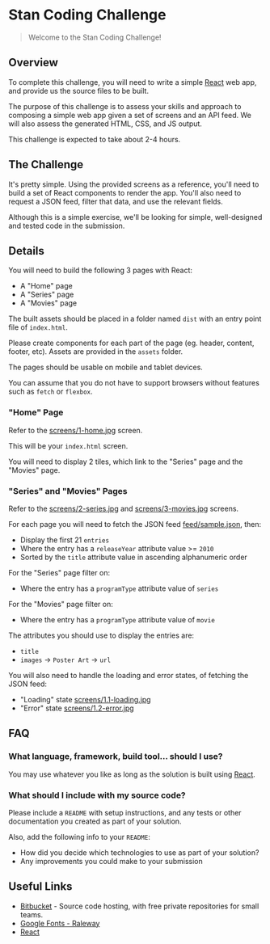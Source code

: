 # Stan Coding Challenge

> Welcome to the Stan Coding Challenge!


## Overview

To complete this challenge, you will need to write a simple [React](https://facebook.github.io/react/) web app, and provide us the source files to be built.

The purpose of this challenge is to assess your skills and approach to composing a simple web app given a set of screens and an API feed.  We will also assess the generated HTML, CSS, and JS output.

This challenge is expected to take about 2-4 hours.


## The Challenge

It's pretty simple. Using the provided screens as a reference, you'll need to build a set of React components to render the app.  You'll also need to request a JSON feed, filter that data, and use the relevant fields.

Although this is a simple exercise, we'll be looking for simple, well-designed and tested code in the submission.


## Details

You will need to build the following 3 pages with React:

* A "Home" page
* A "Series" page
* A "Movies" page

The built assets should be placed in a folder named `dist` with an entry point file of `index.html`.

Please create components for each part of the page (eg. header, content, footer, etc).
Assets are provided in the `assets` folder.

The pages should be usable on mobile and tablet devices.

You can assume that you do not have to support browsers without features such as `fetch` or `flexbox`.


### "Home" Page

Refer to the [screens/1-home.jpg](./screens/1-home.jpg) screen.

This will be your `index.html` screen.

You will need to display 2 tiles, which link to the "Series" page and the "Movies" page.


### "Series" and "Movies" Pages

Refer to the [screens/2-series.jpg](./screens/2-series.jpg) and [screens/3-movies.jpg](./screens/3-movies.jpg) screens.

For each page you will need to fetch the JSON feed [feed/sample.json](./feed/sample.json), then:

* Display the first 21 `entries`
* Where the entry has a `releaseYear` attribute value >= `2010`
* Sorted by the `title` attribute value in ascending alphanumeric order

For the "Series" page filter on:
* Where the entry has a `programType` attribute value of `series`

For the "Movies" page filter on:
* Where the entry has a `programType` attribute value of `movie`

The attributes you should use to display the entries are:

* `title`
* `images` → `Poster Art` → `url`

You will also need to handle the loading and error states, of fetching the JSON feed:

* "Loading" state [screens/1.1-loading.jpg](./screens/1.1-loading.jpg)
* "Error" state [screens/1.2-error.jpg](./screens/1.2-error.jpg)


## FAQ

### What language, framework, build tool... should I use?

You may use whatever you like as long as the solution is built using [React](https://facebook.github.io/react/).

### What should I include with my source code?

Please include a `README` with setup instructions, and any tests or other documentation you created as part of your solution.

Also, add the following info to your `README`:

- How did you decide which technologies to use as part of your solution?
- Any improvements you could make to your submission

## Useful Links

* [Bitbucket](https://bitbucket.org/) - Source code hosting, with free private repositories for small teams.
* [Google Fonts - Raleway](https://fonts.google.com/?selection.family=Raleway)
* [React](https://facebook.github.io/react/)
